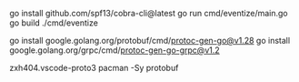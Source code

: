 go install github.com/spf13/cobra-cli@latest
go run cmd/eventize/main.go
go build ./cmd/eventize

go install google.golang.org/protobuf/cmd/protoc-gen-go@v1.28
go install google.golang.org/grpc/cmd/protoc-gen-go-grpc@v1.2


zxh404.vscode-proto3
pacman -Sy protobuf